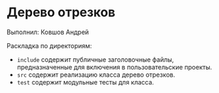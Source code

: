 ﻿# Дерево отрезков

Выполнил: Ковшов Андрей

Раскладка по директориям:

 - `include` содержит публичные заголовочные файлы, предназначенные для
    включения в пользовательские проекты.
 - `src` содержит реализацию класса дерево отрезков.
 - `test` содержит модульные тесты для класса.

<!-- - `docs` содержит документацию на класс. -->
